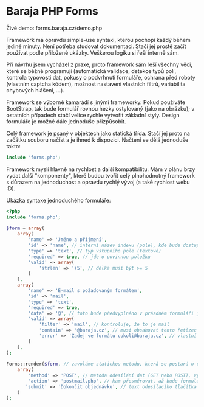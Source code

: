 # Baraja PHP Forms

Živé demo: forms.baraja.cz/demo.php

Framework má opravdu simple-use syntaxi, kterou pochopí každý během jediné minuty. Není potřeba studovat dokumentaci. Stačí jej prostě začít používat podle přiložené ukázky. Veškerou logiku si řeší interně sám.

Při návrhu jsem vycházel z praxe, proto framework sám řeší všechny věci, které se běžně programují (automatická validace, detekce typů polí, kontrola typovosti dat, pokusy o podvrhnutí formuláře, ochrana před roboty (vlastním captcha kódem), možnost nastavení vlastních filtrů, variabilita chybových hlášení, ...).

Framework se výborně kamarádí s jinými frameworky. Pokud používáte BootStrap, tak bude formulář rovnou hezky ostylovaný (jako na obrázku); v ostatních případech stačí velice rychle vytvořit základní styly. Design formuláře je možné dále jednoduše přizpůsobit.

Celý framework je psaný v objektech jako statická třída. Stačí jej proto na začátku souboru načíst a je ihned k dispozici. Načtení se dělá jednoduše takto:

```php
include 'forms.php';
```

Framework myslí hlavně na rychlost a další kompatibilitu. Mám v plánu brzy vydat další "komponenty", které budou tvořit celý plnohodnotný framework s důrazem na jednoduchost a opravdu rychlý vývoj (a také rychlost webu :D).

Ukázka syntaxe jednoduchého formuláře:

```php
<?php
include 'forms.php';
 
$form = array(
    array(
        'name' => 'Jméno a příjmení',
        'id' => 'name', // interní název indexu (pole), kde bude dostupná hodnota
        'type' => 'text', // typ vstupního pole (textové)
        'required' => true, // jde o povinnou položku
        'valid' => array(
            'strlen' => '+5', // délka musí být >= 5
        )
    ),
    array(
        'name' => 'E-mail s požadovaným formátem',
        'id' => 'mail',
        'type' => 'text',
        'required' => true,
        'data' => '@', // toto bude předvyplněno v prázdném formuláři jako placeholder
        'valid' => array(
            'filter' => 'mail', // kontroluje, že to je mail
            'contain' => '@baraja.cz', // musí obsahovat tento řetězec
            'error' => 'Zadej ve formátu cokoli@baraja.cz', // vlastní error hláška
        )
    ),
);
 
Forms::render($form, // zavoláme statickou metodu, která se postará o celou logiku formuláře
    array(
        'method' => 'POST', // metoda odesílání dat (GET nebo POST), vyžaduji velká písmena
        'action' => 'postmail.php', // kam přesměrovat, až bude formulář správně vyplněn
       'submit' => 'Dokončit objednávku', // text odesílacího tlačítka
    )
);
```
